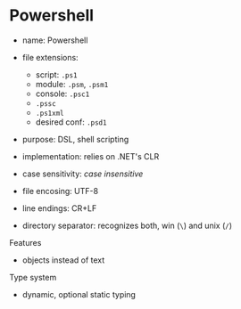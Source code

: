 # Powershell

- name: Powershell
- file extensions:
  - script: `.ps1`
  - module: `.psm`, `.psm1`
  - console: `.psc1`
  - `.pssc`
  - `.ps1xml`
  - desired conf: `.psd1`

- purpose: DSL, shell scripting
- implementation: relies on .NET's CLR
- case sensitivity: *case insensitive*
- file encosing: UTF-8
- line endings: CR+LF
- directory separator: recognizes both, win (`\`) and unix (`/`)


Features
- objects instead of text

Type system
- dynamic, optional static typing
